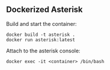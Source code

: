 Dockerized Asterisk
-------------------

Build and start the container:

```
docker build -t asterisk .
docker run asterisk:latest
```

Attach to the asterisk console:
```
docker exec -it <container> /bin/bash
```
